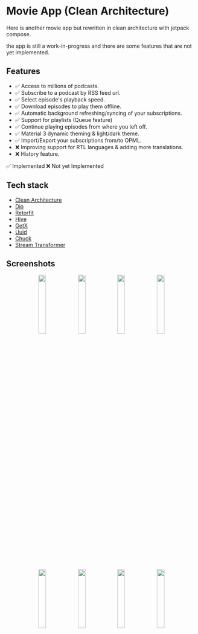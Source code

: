 # Movie App (Clean Architecture)

Here is another movie app but rewritten in clean architecture with jetpack compose.

the app is still a work-in-progress and there are some features that are not yet implemented.

## Features
- ✅ Access to millions of podcasts.
- ✅ Subscribe to a podcast by RSS feed url.
- ✅ Select episode's playback speed.
- ✅ Download episodes to play them offline.
- ✅ Automatic background refreshing/syncing of your subscriptions.
- ✅ Support for playlists (Queue feature)
- ✅ Continue playing episodes from where you left off.
- ✅ Material 3 dynamic theming & light/dark theme.
- ✅ Import/Export your subscriptions from/to OPML.
- ❌ Improving support for RTL languages & adding more translations.
- ❌ History feature.

✅ Implemented     ❌ Not yet Implemented

## Tech stack
- [Clean Architecture](https://medium.com/@samra.sajjad0001/flutter-clean-architecture-5de5e9b8d093)
- [Dio](https://pub.dev/packages/dio)
- [Retorfit](https://pub.dev/packages/retrofit)
- [Hive](https://pub.dev/packages/hive)
- [GetX](https://pub.dev/packages/get)
- [Uuid](https://pub.dev/packages/uuid)
- [Chuck](https://pub.dev/packages/chuck_interceptor)
- [Stream Transformer](https://pub.dev/packages/stream_transform)

## Screenshots
<p align="center">
  <img src="https://github.com/MyoThiha987/Clean-Architecture/blob/main/screenshots/Screenshot_2024_04_03_21_59_04_011_com_myothiha_cleanarchitecturestarterkit.jpg" width="20%" />
  <img src="https://github.com/MyoThiha987/Clean-Architecture/blob/main/screenshots/Screenshot_2024_04_03_22_00_50_887_com_myothiha_cleanarchitecturestarterkit.jpg" width="20%" />
  <img src="https://github.com/MyoThiha987/Clean-Architecture/blob/main/screenshots/Screenshot_2024_04_03_21_59_08_776_com_myothiha_cleanarchitecturestarterkit.jpg" width="20%" />
  <img src="https://github.com/MyoThiha987/Clean-Architecture/blob/main/screenshots/Screenshot_2024_04_03_22_01_32_206_com_myothiha_cleanarchitecturestarterkit.jpg" width="20%" />
  <img src="https://github.com/MyoThiha987/Clean-Architecture/blob/main/screenshots/Screenshot_2024_04_03_21_59_13_711_com_myothiha_cleanarchitecturestarterkit.jpg" width="20%" />
  <img src="https://github.com/MyoThiha987/Clean-Architecture/blob/main/screenshots/Screenshot_2024_04_03_23_55_59_874_com_myothiha_cleanarchitecturestarterkit.jpg" width="20%" />
  <img src="https://github.com/MyoThiha987/Clean-Architecture/blob/main/screenshots/Screenshot_2024_04_03_22_00_16_657_com_myothiha_cleanarchitecturestarterkit.jpg" width="20%" />
  <img src="https://github.com/MyoThiha987/Clean-Architecture/blob/main/screenshots/Screenshot_2024_04_03_22_01_20_432_com_myothiha_cleanarchitecturestarterkit.jpg" width="20%" />
</p>
